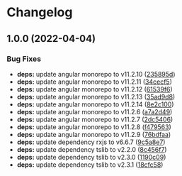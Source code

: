 # Changelog

## 1.0.0 (2022-04-04)


### Bug Fixes

* **deps:** update angular monorepo to v11.2.10 ([235895d](https://github.com/donkeyclip/ng-donkey-script/commit/235895ddc103be90e0de64032da0d52305ccfaba))
* **deps:** update angular monorepo to v11.2.11 ([34cecf5](https://github.com/donkeyclip/ng-donkey-script/commit/34cecf561caba0b403c40578ec61e57e1575a86f))
* **deps:** update angular monorepo to v11.2.12 ([61539f6](https://github.com/donkeyclip/ng-donkey-script/commit/61539f6c850133e0c353d3c4cc989836ab41c465))
* **deps:** update angular monorepo to v11.2.13 ([35ad9d8](https://github.com/donkeyclip/ng-donkey-script/commit/35ad9d8d123901ac28d6f2004b81afc563282727))
* **deps:** update angular monorepo to v11.2.14 ([8e2c100](https://github.com/donkeyclip/ng-donkey-script/commit/8e2c100a2e02712c76e1c8fec22c7cdd36812149))
* **deps:** update angular monorepo to v11.2.6 ([a7a2d49](https://github.com/donkeyclip/ng-donkey-script/commit/a7a2d49814ba0ee5810b869a81867f04d839d71b))
* **deps:** update angular monorepo to v11.2.7 ([2dc5406](https://github.com/donkeyclip/ng-donkey-script/commit/2dc54069e171c6e620728f4e85564a0d1f0b03a2))
* **deps:** update angular monorepo to v11.2.8 ([f479563](https://github.com/donkeyclip/ng-donkey-script/commit/f47956363e89db1c119e90f9ef383355afd61231))
* **deps:** update angular monorepo to v11.2.9 ([76bdfaa](https://github.com/donkeyclip/ng-donkey-script/commit/76bdfaab627d2972c673db03e2bc293cccf1e76f))
* **deps:** update dependency rxjs to v6.6.7 ([9c5a8e7](https://github.com/donkeyclip/ng-donkey-script/commit/9c5a8e79ac480ee89f0be91053d021a825b11846))
* **deps:** update dependency tslib to v2.2.0 ([8c456f7](https://github.com/donkeyclip/ng-donkey-script/commit/8c456f7f50913e6f20659ca99e18bf9b503343b1))
* **deps:** update dependency tslib to v2.3.0 ([1190c09](https://github.com/donkeyclip/ng-donkey-script/commit/1190c096eadd36da894d77f11d5eceb1618ef177))
* **deps:** update dependency tslib to v2.3.1 ([18cfc58](https://github.com/donkeyclip/ng-donkey-script/commit/18cfc58c6be13f475920489ec7e8e189717af5a5))
